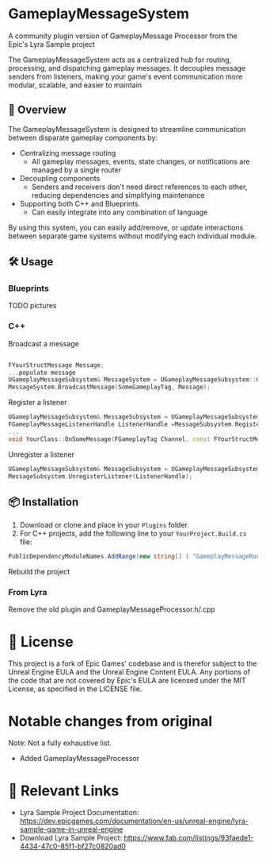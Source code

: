 # GameplayMessageSystem
A community plugin version of GameplayMessage Processor from the Epic's Lyra Sample project

The GameplayMessageSystem acts as a centralized hub for routing, processing, and dispatching gameplay
messages. It decouples message senders from listeners, making your game's event communication more
modular, scalable, and easier to maintain

## 📖 Overview

The GameplayMessageSystem is designed to streamline communication between disparate gameplay components by:
 * Centralizing message routing
   * All gameplay messages, events, state changes, or notifications are managed by a single router
 * Decoupling components
   * Senders and receivers don't need direct references to each other, reducing dependencies and simplifying maintenance
 * Supporting both C++ and Blueprints.
   * Can easily integrate into any combination of language

By using this system, you can easily add/remove, or update interactions between separate game systems without
modifying each individual module. 

## 🛠️ Usage


### Blueprints
TODO pictures


### C++

Broadcast a message
```cpp

FYourStructMessage Message;
...populate message
UGameplayMessageSubsystem& MessageSystem = UGameplayMessageSubsystem::Get(this);
MessageSystem.BroadcastMessage(SomeGameplayTag, Message);
```

Register a listener
```cpp
UGameplayMessageSubsystem& MessageSubsystem = UGameplayMessageSubsystem::Get(this);
FGameplayMessageListenerHandle ListenerHandle =MessageSubsystem.RegisterListener(SomeGameplayTag, this, &ThisClass::OnSomeMessage);
...
void YourClass::OnSomeMessage(FGameplayTag Channel, const FYourStructMessage& Payload) {}
```

Unregister a listener
```cpp
UGameplayMessageSubsystem& MessageSubsystem = UGameplayMessageSubsystem::Get(this);
MessageSubsystem.UnregisterListener(ListenerHandle);
```


## 📦 Installation

1. Download or clone and place in your `Plugins` folder.
2. For C++ projects, add the following line to your `YourProject.Build.cs` file:
```csharp
PublicDependencyModuleNames.AddRange(new string[] { "GameplayMessageRuntime" });
```
Rebuild the project

### From Lyra

Remove the old plugin and GameplayMessageProcessor.h/.cpp

# 📃 License
This project is a fork of Epic Games' codebase and is therefor subject to the Unreal Engine EULA and the Unreal Engine Content EULA.
Any portions of the code that are not covered by Epic's EULA are licensed under the MIT License, as specified in the LICENSE file.


# Notable changes from original
Note: Not a fully exhaustive list.

* Added GameplayMessageProcessor

# 🔗 Relevant Links

* Lyra Sample Project Documentation: https://dev.epicgames.com/documentation/en-us/unreal-engine/lyra-sample-game-in-unreal-engine
* Download Lyra Sample Project: https://www.fab.com/listings/93faede1-4434-47c0-85f1-bf27c0820ad0 
